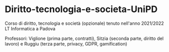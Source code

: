 # Diritto-tecnologia-e-societa-UniPD
Corso di diritto, tecnologia e società (opzionale) tenuto nell'anno 2021/2022 LT Informatica a Padova

Professori: Viglione (prima parte, contratti), Sitzia (seconda parte, diritto del lavoro) 
e Ruggiu (terza parte, privacy, GDPR, gamification)
